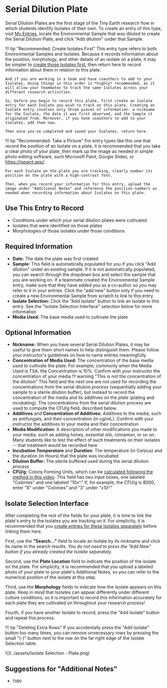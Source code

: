 # Serial Dilution Plate

Serial Dilution Plates are the first stage of the Tiny Earth research flow in which students identify Isolates of their own. To create an entry of this type, visit [My Entries](https://discovery.tinyearth.wisc.edu/my-entries/), locate the Environmental Sample that was diluted to create the Serial Dilution Plate, and click "Add dilution" under that Sample.

!!! tip "Recommended: Create Isolates First"
    This entry type refers to both Environmental Samples and Isolates. Because it records information about the position, morphology, and other details of an isolate on a plate, it may be simpler to [create those Isolates first](isolate.md), then return here to record information about them in relation to this plate.

    And if you are working in a team and have coauthors to add to your Isolates, doing things in this order is *highly* recommended, as it will allow your teammates to track the same Isolates across your different research activities.

    So, before you begin to record this plate, first create an Isolate entry for each Isolate you wish to track on this plate. Creating an Isolate entry involves only three pieces of information: a nickname for the Isolate, the date it was first observed, and the Sample it originated from. Moreover, if you have coauthors to add to your Isolates, add them now.

    Then once you've completed and saved your Isolates, return here.

!!! tip "Recommended: Take a Picture"
    For entry types like this one that record the position of an Isolate on a plate, it is recommended that you take a clear photo of your plate, then mark up the image as needed in simple photo editing software, such Microsoft Paint, Google Slides, or <https://jspaint.app/>.
    
    For each Isolate on the plate you are tracking, clearly number its position on the plate with a high-contrast font.

    Then, when you record your information for this entry, upload the image under "Additional Notes" and reference the position numbers as needed when recording information about Isolates on this plate.

## Use This Entry to Record

- Conditions under which your serial dilution plates were cultivated
- Isolates that were identified on those plates
- Morphologies of those isolates under those conditions

## Required Information

- **Date:** The date the plate was first created
- **Sample:** This field is automatically populated for you if you click "Add dilution" under an existing sample. If it is not automatically populated, you can search through the dropdown box and select the sample that you are working on. If a teammate created the Environmental Sample entry, make sure that they have added you as a co-author so you may refer to it in your entries. Click the "add new" button only if you need to create a new Environmental Sample from scratch to link to this entry.
- **Isolate Selection:** Click the "Add Isolate" button to link an isolate to this entry. See the "Isolate Selection Interface" selection below for more information
- **Media Used:** The base media used to cultivate the plate 

## Optional Information

- **Nickname:** When you have several Serial Dilution Plates, it may be useful to give them short names to help distinguish them. Please follow your instructor's guidelines on how to name entries meaningfully
- **Concentration of Media Used:** The concentration of the base media used to cultivate the plate. For example, commonly when the Media Used is TSA, the Concentration is 10%. Confirm with your instructor the concentration of your media
!!! warning "This is not the concentration of the dilution"
    This field and the next one are *not* used for recording the concentrations from the serial dilution *process* (sequentially adding your sample to a sterile dilution buffer), but instead to record the concentration of the media and its additives on the *plate* (plating and incubating). The concentrations from the serial dilution process are used to compute the CFU/g field, described below.
- **Additives** and **Concentration of Additives:** Additives to the media, such as antifungals, and their concentration (in ug/mL). Confirm with your instructor the additives to your media and their concentration
- **Media Modification:** A description of other modifications you made to your media, such as adding honey, essential oils, cinnamon, or so on. Many students like to test the effect of such treatments on their isolates -- that treatment would be recorded here
- **Incubation Temperature** and **Duration**: The temperature (in Celsius) and the duration (in Hours) that the plate was incubated
- **Dilution Buffer:** The sterile buffered used during the serial dilution process
- **CFU/g:** Colony Forming Units, which can be [calculated following the method in this video](https://www.youtube.com/watch?v=s0rmg8tOD-A&t=340s). This field has two input boxes, one labeled "Colonies" and one labeled "10x^." If, for example, the CFU/g is 8000, enter "8" under "Colonies" and "3" under "x10^."

## Isolate Selection Interface

After completing the rest of the fields for your plate, it is time to link the plate's entry to the Isolates you are tracking on it. For simplicity, it is recommended that you [create entries for these Isolates separately](isolate.md) before linking them here.

First, use the **"Search..."** field to locate an Isolate by its nickname and click its name in the search results. *You do not need to press the "Add New" button if you already created the Isolate separately.*

Second, use the **Plate Location** field to indicate the position of the isolate on the plate. For simplicity, it is recommended that you upload a labeled photo of your plate to your plate's Additional Notes, so you can refer to the numerical position of the isolate at this step.

Third, use the **Morphology** fields to indicate how the Isolate appears on this plate. Keep in mind that Isolates can appear differently under different culture conditions, so it is important to record this information accurately for each plate they are cultivated on throughout your research process!

Fourth, if you have another Isolate to record, press the "Add Isolate" button and repeat this process.

!!! tip "Deleting Extra Rows"
    If you accidentally press the "Add Isolate" button too many times, you can remove unnecessary rows by pressing the small "(-)" button next to the row on the far right edge of the Isolate Selection table.

![](../assets/Isolate Selection - Plate.png)

## Suggestions for "Additional Notes"

- `TODO`
